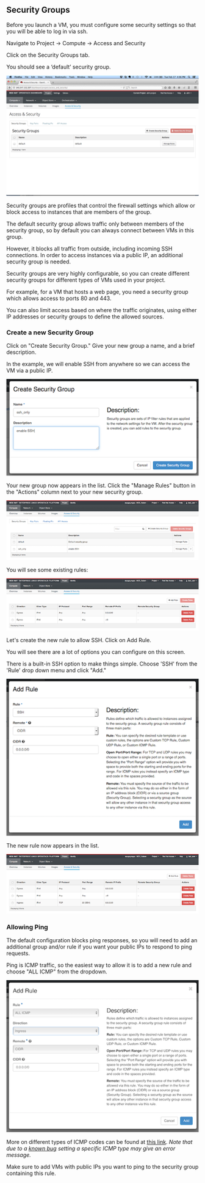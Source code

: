 ## Security Groups
Before you launch a VM, you must configure some security settings so that you will be able to log in via ssh.

Navigate to Project -> Compute -> Access and Security

Click on the Security Groups tab.

You should see a ‘default’ security group.

![](img/security_groups.png)

Security groups are profiles that control the firewall settings which allow or block access to instances that are members of the group.

The default security group allows traffic only between members of the security group, so by default you can always connect between VMs in this group.

However, it blocks all traffic from outside, including incoming SSH connections.
In order to access instances via a public IP, an additional security group is needed.

Security groups are very highly configurable, so you can create different security groups for different types of VMs used in your project.

For example, for a VM that hosts a web page, you need a security group which allows access to ports 80 and 443.

You can also limit access based on where the traffic originates, using either IP addresses or security groups to define the allowed sources.

### Create a new Security Group
Click on "Create Security Group."  Give your new group a name, and a brief description.

In the example, we will enable SSH from anywhere so we can access the VM via a public IP.

![](img/create_security_group.png)

Your new group now appears in the list.  Click the "Manage Rules" button in the "Actions" column next to your new security group.

![](img/access_security_newgroup.png)

You will see some existing rules:

![](img/security_rules_01.png)

Let's create the new rule to allow SSH. Click on Add Rule.

You will see there are a lot of options you can configure on this screen.

There is a built-in SSH option to make things simple.  Choose 'SSH' from the 'Rule' drop down menu and click "Add."

![](img/add_rule.png)

The new rule now appears in the list.

![](img/security_rules_02.png)

### Allowing Ping
The default configuration blocks ping responses, so you will need to add an additional group and/or rule
if you want your public IPs to respond to ping requests.

Ping is ICMP traffic, so the easiest way to allow it is to add a new rule and choose "ALL ICMP" from the dropdown.

![](img/security_add_rule_ping.png)

More on different types of ICMP codes can be found at [this link](http://www.nthelp.com/icmp.html).
*Note that due to a [known bug](https://bugs.launchpad.net/horizon/+bug/1511748) setting a specific ICMP type may give an error message.*

Make sure to add VMs with public IPs you want to ping to the security group containing this rule.
